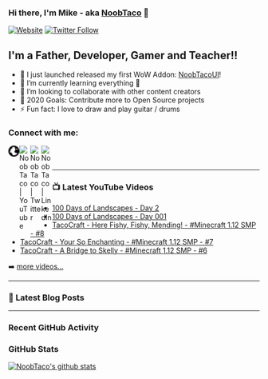 ### Hi there, I'm Mike - aka [NoobTaco][website] 👋

[![Website](https://img.shields.io/website?label=mikenorton.dev/&style=for-the-badge&url=https%3A%2F%2Fmikenorton.dev)](https://mikenorton.dev/)
[![Twitter Follow](https://img.shields.io/twitter/follow/mikenortondev?color=1DA1F2&logo=twitter&style=for-the-badge)](https://twitter.com/intent/follow?original_referer=https%3A%2F%2Fgithub.com%2Fmikenortondev&screen_name=mikenortondev)

## I'm a Father, Developer, Gamer and Teacher!!

- 💾 I just launched released my first WoW Addon: [NoobTacoUI](https://github.com/NoobTaco/NoobTacoUI)!
- 🌱 I’m currently learning everything 🤣
- 👯 I’m looking to collaborate with other content creators
- 🥅 2020 Goals: Contribute more to Open Source projects
- ⚡ Fun fact: I love to draw and play guitar / drums

### Connect with me:

[<img align="left" alt="mikenorton.dev" width="22px" src="https://raw.githubusercontent.com/iconic/open-iconic/master/svg/globe.svg" />][website]
[<img align="left" alt="NoobTaco | YouTube" width="22px" src="https://cdn.jsdelivr.net/npm/simple-icons@v3/icons/youtube.svg" />][youtube]
[<img align="left" alt="NoobTaco | Twitter" width="22px" src="https://cdn.jsdelivr.net/npm/simple-icons@v3/icons/twitter.svg" />][twitter]
[<img align="left" alt="NoobTaco | LinkedIn" width="22px" src="https://cdn.jsdelivr.net/npm/simple-icons@v3/icons/linkedin.svg" />][linkedin]

<br />

<br />

---

### 📺 Latest YouTube Videos

<!-- YOUTUBE:START -->

- [100 Days of Landscapes - Day 2](https://www.youtube.com/watch?v=r-sYHUfVvFM)
- [100 Days of Landscapes - Day 001](https://www.youtube.com/watch?v=uV18S1XlBGY)
- [TacoCraft - Here Fishy, Fishy, Mending! - #Minecraft 1.12 SMP - #8](https://www.youtube.com/watch?v=EmD4mtMnAbg)
- [TacoCraft - Your So Enchanting - #Minecraft 1.12 SMP - #7](https://www.youtube.com/watch?v=_BL09jJjMzE)
- [TacoCraft - A Bridge to Skelly - #Minecraft 1.12 SMP - #6](https://www.youtube.com/watch?v=wIb7hjpjw2k)
<!-- YOUTUBE:END -->

➡️ [more videos...](https://youtube.com/noobtaco)

---

### 📕 Latest Blog Posts

<!-- BLOG-POST-LIST:START -->

<!-- BLOG-POST-LIST:END -->

---

### Recent GitHub Activity

<!--START_SECTION:activity-->

### GitHub Stats

[![NoobTaco's github stats](https://github-readme-stats.noobtaco.vercel.app/api?username=noobtaco&hide_border=true)](https://github.com/noobtaco/github-readme-stats)

</details>

[website]: https://mikenorton.dev
[course]: https://github.com/NoobTaco/NoobTacoUI
[twitter]: https://twitter.com/mikenortondev
[youtube]: https://youtube.com/Noobtaco/
[linkedin]: https://linkedin.com/in/mikeanorton/
